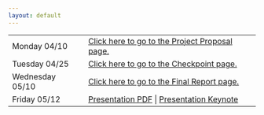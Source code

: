 ```yaml
---
layout: default
---
```

<table style="width:100%">
  <tr>
    <td>Monday  04/10</td>
    <td><a href="{{ site.proposal_page }}">Click here to go to the Project Proposal page.</a></td>
  </tr>
  <tr>
    <td>Tuesday 04/25</td>
    <td><a href="{{ site.checkpoint_page }}">Click here to go to the Checkpoint page.</a></td>
  </tr>
  <tr>
    <td>Wednesday 05/10</td>
    <td><a href="{{ site.final-report_page }}">Click here to go to the Final Report page.</a></td>
  </tr>
  <tr>
    <td>Friday 05/12</td>
    <td><a href="https://kshitizdange.github.io/418CacheSim/images/Final_Presentation.pdf"> Presentation PDF</a> |
           <a href="https://kshitizdange.github.io/418CacheSim/images/Presentation.key"> Presentation Keynote </a></td>
    </tr>
</table>
